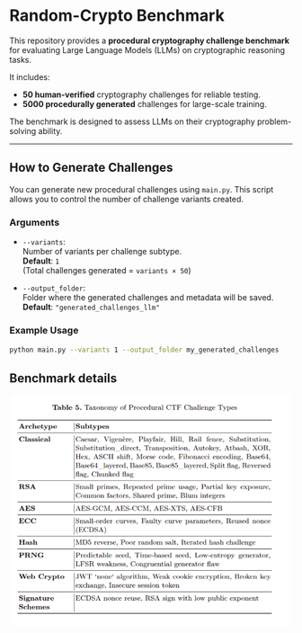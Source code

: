 # Random-Crypto Benchmark

This repository provides a **procedural cryptography challenge benchmark** for evaluating Large Language Models (LLMs) on cryptographic reasoning tasks. 

It includes:
- **50 human-verified** cryptography challenges for reliable testing.
- **5000 procedurally generated** challenges for large-scale training.

The benchmark is designed to assess LLMs on their cryptography problem-solving ability.

---

## How to Generate Challenges

You can generate new procedural challenges using `main.py`. This script allows you to control the number of challenge variants created.

### Arguments

- `--variants`:  
  Number of variants per challenge subtype.  
  **Default**: `1`  
  (Total challenges generated = `variants × 50`)

- `--output_folder`:  
  Folder where the generated challenges and metadata will be saved.  
  **Default**: `"generated_challenges_llm"`

### Example Usage

```bash
python main.py --variants 1 --output_folder my_generated_challenges
```

## Benchmark details

<p align="center">
  <img src="images/benchmark.png" alt="Subtypes in the benchmark" width="500"/>
</p>
